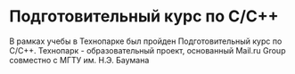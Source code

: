 # Подготовительный курс по C/C++
В рамках учебы в Технопарке был пройден Подготовительный курс по C/C++.
Технопарк - образовательный проект, основанный Mail.ru Group совместно
с МГТУ им. Н.Э. Баумана
